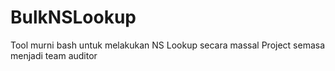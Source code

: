 # BulkNSLookup
Tool murni bash untuk melakukan NS Lookup secara massal
Project semasa menjadi team auditor
